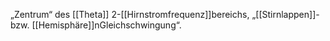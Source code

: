 „Zentrum“ des [[Theta]] 2-[[Hirnstromfrequenz]]bereichs, „[[Stirnlappen]]- bzw. [[Hemisphäre]]nGleichschwingung“.